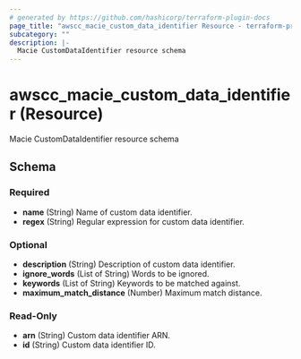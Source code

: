 ```yaml
---
# generated by https://github.com/hashicorp/terraform-plugin-docs
page_title: "awscc_macie_custom_data_identifier Resource - terraform-provider-awscc"
subcategory: ""
description: |-
  Macie CustomDataIdentifier resource schema
---
```


# awscc_macie_custom_data_identifier (Resource)

Macie CustomDataIdentifier resource schema



<!-- schema generated by tfplugindocs -->
## Schema

### Required

- **name** (String) Name of custom data identifier.
- **regex** (String) Regular expression for custom data identifier.

### Optional

- **description** (String) Description of custom data identifier.
- **ignore_words** (List of String) Words to be ignored.
- **keywords** (List of String) Keywords to be matched against.
- **maximum_match_distance** (Number) Maximum match distance.

### Read-Only

- **arn** (String) Custom data identifier ARN.
- **id** (String) Custom data identifier ID.


